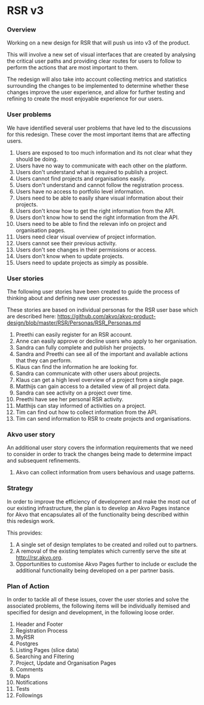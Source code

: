 # RSR v3

### Overview
Working on a new design for RSR that will push us into v3 of the product.

This will involve a new set of visual interfaces that are created by analysing the critical user paths and providing clear routes for users to follow to perform the actions that are most important to them.

The redesign will also take into account collecting metrics and statistics surrounding the changes to be implemented to determine whether these changes improve the user experience, and allow for further testing and refining to create the most enjoyable experience for our users.

### User problems
We have identified several user problems that have led to the discussions for this redesign. These cover the most important items that are affecting users.

1. Users are exposed to too much information and its not clear what they should be doing.
2. Users have no way to communicate with each other on the platform.
3. Users don't understand what is required to publish a project.
4. Users cannot find projects and organisations easily.
5. Users don't understand and cannot follow the registration process.
6. Users have no access to portfolio level information.
7. Users need to be able to easily share visual information about their projects.
8. Users don't know how to get the right information from the API.
9. Users don't know how to send the right information from the API.
10. Users need to be able to find the relevan info on project and organisation pages.
11. Users need clear visual overview of project information.
12. Users cannot see their previous activity.
13. Users don't see changes in their permissions or access.
14. Users don't know when to update projects.
15. Users need to update projects as simply as possible.

### User stories
The following user stories have been created to guide the process of thinking about and defining new user processes.

These stories are based on individual personas for the RSR user base which are described here: https://github.com/akvo/akvo-product-design/blob/master/RSR/Personas/RSR_Personas.md

1. Preethi can easily register for an RSR account.
2. Anne can easily approve or decline users who apply to her organisation.
3. Sandra can fully complete and publish her projects.
4. Sandra and Preethi can see all of the important and available actions that they can perform.
5. Klaus can find the information he are looking for.
6. Sandra can communicate with other users about projects.
7. Klaus can get a high level overview of a project from a single page.
8. Matthijs can gain access to a detailed view of all project data.
9. Sandra can see activity on a project over time.
10. Preethi have see her personal RSR activity.
11. Matthijs can stay informed of activities on a project.
12. Tim can find out how to collect information from the API.
13. Tim can send information to RSR to create projects and organisations.

### Akvo user story
An additional user story covers the information requirements that we need to consider in order to track the changes being made to determine impact and subsequent refinements.

1. Akvo can collect information from users behavious and usage patterns.

### Strategy
In order to improve the efficiency of development and make the most out of our existing infrastructure, the plan is to develop an Akvo Pages instance for Akvo that encapsulates all of the functionality being described within this redesign work.

This provides:

1. A single set of design templates to be created and rolled out to partners.
2. A removal of the existing templates which currently serve the site at http://rsr.akvo.org.
3. Opportunities to customise Akvo Pages further to include or exclude the additional functionality being developed on a per partner basis.

### Plan of Action
In order to tackle all of these issues, cover the user stories and solve the associated problems, the following items will be individually itemised and specified for design and development, in the following loose order.

1. Header and Footer
2. Registration Process
3. MyRSR
4. Postgres
5. Listing Pages (slice data)
6. Searching and Filtering
7. Project, Update and Organisation Pages
8. Comments
9. Maps
10. Notifications
11. Tests
12. Followings
